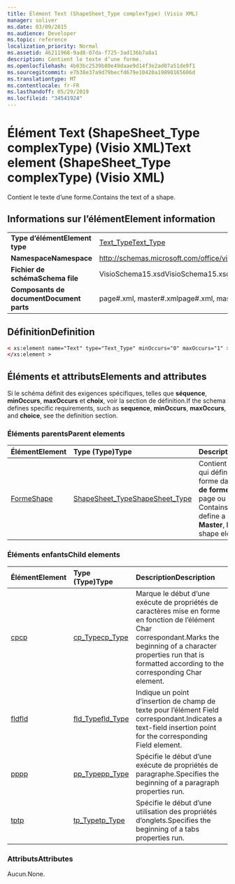 ```yaml
---
title: Élément Text (ShapeSheet_Type complexType) (Visio XML)
manager: soliver
ms.date: 03/09/2015
ms.audience: Developer
ms.topic: reference
localization_priority: Normal
ms.assetid: 46211968-9ad8-07da-f725-3ad136b7a8a1
description: Contient le texte d’une forme.
ms.openlocfilehash: 4b03bc2539b80e49daae9d14f3e2ad07a51de9f1
ms.sourcegitcommit: e7b38e37a9d79becfd679e10420a19890165606d
ms.translationtype: MT
ms.contentlocale: fr-FR
ms.lasthandoff: 05/29/2019
ms.locfileid: "34541924"
---
```

# <a name="text-element-shapesheet_type-complextype-visio-xml"></a><span data-ttu-id="7c39c-103">Élément Text (ShapeSheet_Type complexType) (Visio XML)</span><span class="sxs-lookup"><span data-stu-id="7c39c-103">Text element (ShapeSheet_Type complexType) (Visio XML)</span></span>

<span data-ttu-id="7c39c-104">Contient le texte d’une forme.</span><span class="sxs-lookup"><span data-stu-id="7c39c-104">Contains the text of a shape.</span></span>
  
## <a name="element-information"></a><span data-ttu-id="7c39c-105">Informations sur l’élément</span><span class="sxs-lookup"><span data-stu-id="7c39c-105">Element information</span></span>

|||
|:-----|:-----|
|<span data-ttu-id="7c39c-106">**Type d’élément**</span><span class="sxs-lookup"><span data-stu-id="7c39c-106">**Element type**</span></span> <br/> |[<span data-ttu-id="7c39c-107">Text_Type</span><span class="sxs-lookup"><span data-stu-id="7c39c-107">Text_Type</span></span>](text_type-complextypevisio-xml.md) <br/> |
|<span data-ttu-id="7c39c-108">**Namespace**</span><span class="sxs-lookup"><span data-stu-id="7c39c-108">**Namespace**</span></span> <br/> |http://schemas.microsoft.com/office/visio/2012/main  <br/> |
|<span data-ttu-id="7c39c-109">**Fichier de schéma**</span><span class="sxs-lookup"><span data-stu-id="7c39c-109">**Schema file**</span></span> <br/> |<span data-ttu-id="7c39c-110">VisioSchema15.xsd</span><span class="sxs-lookup"><span data-stu-id="7c39c-110">VisioSchema15.xsd</span></span>  <br/> |
|<span data-ttu-id="7c39c-111">**Composants de document**</span><span class="sxs-lookup"><span data-stu-id="7c39c-111">**Document parts**</span></span> <br/> |<span data-ttu-id="7c39c-112">page#.xml, master#.xml</span><span class="sxs-lookup"><span data-stu-id="7c39c-112">page#.xml, master#.xml</span></span>  <br/> |
   
## <a name="definition"></a><span data-ttu-id="7c39c-113">Définition</span><span class="sxs-lookup"><span data-stu-id="7c39c-113">Definition</span></span>

```XML
< xs:element name="Text" type="Text_Type" minOccurs="0" maxOccurs="1" >
</xs:element >
```

## <a name="elements-and-attributes"></a><span data-ttu-id="7c39c-114">Éléments et attributs</span><span class="sxs-lookup"><span data-stu-id="7c39c-114">Elements and attributes</span></span>

<span data-ttu-id="7c39c-115">Si le schéma définit des exigences spécifiques, telles que **séquence**, **minOccurs**, **maxOccurs** et **choix**, voir la section de définition.</span><span class="sxs-lookup"><span data-stu-id="7c39c-115">If the schema defines specific requirements, such as **sequence**, **minOccurs**, **maxOccurs**, and **choice**, see the definition section.</span></span> 
  
### <a name="parent-elements"></a><span data-ttu-id="7c39c-116">Éléments parents</span><span class="sxs-lookup"><span data-stu-id="7c39c-116">Parent elements</span></span>

|<span data-ttu-id="7c39c-117">**Élément**</span><span class="sxs-lookup"><span data-stu-id="7c39c-117">**Element**</span></span>|<span data-ttu-id="7c39c-118">**Type (Type)**</span><span class="sxs-lookup"><span data-stu-id="7c39c-118">**Type**</span></span>|<span data-ttu-id="7c39c-119">**Description**</span><span class="sxs-lookup"><span data-stu-id="7c39c-119">**Description**</span></span>|
|:-----|:-----|:-----|
|[<span data-ttu-id="7c39c-120">Forme</span><span class="sxs-lookup"><span data-stu-id="7c39c-120">Shape</span></span>](shape-element-shapes_type-complextypevisio-xml.md) <br/> |[<span data-ttu-id="7c39c-121">ShapeSheet_Type</span><span class="sxs-lookup"><span data-stu-id="7c39c-121">ShapeSheet_Type</span></span>](shapesheet_type-complextypevisio-xml.md) <br/> |<span data-ttu-id="7c39c-122">Contient des éléments qui définissent une forme dans un **élément de forme de** groupe, page ou maître. </span><span class="sxs-lookup"><span data-stu-id="7c39c-122">Contains elements that define a shape in a **Master**, **Page**, or group shape element.</span></span>  <br/> |
   
### <a name="child-elements"></a><span data-ttu-id="7c39c-123">Éléments enfants</span><span class="sxs-lookup"><span data-stu-id="7c39c-123">Child elements</span></span>

|<span data-ttu-id="7c39c-124">**Élément**</span><span class="sxs-lookup"><span data-stu-id="7c39c-124">**Element**</span></span>|<span data-ttu-id="7c39c-125">**Type (Type)**</span><span class="sxs-lookup"><span data-stu-id="7c39c-125">**Type**</span></span>|<span data-ttu-id="7c39c-126">**Description**</span><span class="sxs-lookup"><span data-stu-id="7c39c-126">**Description**</span></span>|
|:-----|:-----|:-----|
|[<span data-ttu-id="7c39c-127">cp</span><span class="sxs-lookup"><span data-stu-id="7c39c-127">cp</span></span>](cp-element-text_type-complextypevisio-xml.md) <br/> |[<span data-ttu-id="7c39c-128">cp_Type</span><span class="sxs-lookup"><span data-stu-id="7c39c-128">cp_Type</span></span>](cp_type-complextypevisio-xml.md) <br/> |<span data-ttu-id="7c39c-129">Marque le début d’une exécute de propriétés de caractères mise en forme en fonction de l’élément Char correspondant.</span><span class="sxs-lookup"><span data-stu-id="7c39c-129">Marks the beginning of a character properties run that is formatted according to the corresponding Char element.</span></span>  <br/> |
|[<span data-ttu-id="7c39c-130">fld</span><span class="sxs-lookup"><span data-stu-id="7c39c-130">fld</span></span>](fld-element-text_type-complextypevisio-xml.md) <br/> |[<span data-ttu-id="7c39c-131">fld_Type</span><span class="sxs-lookup"><span data-stu-id="7c39c-131">fld_Type</span></span>](fld_type-complextypevisio-xml.md) <br/> |<span data-ttu-id="7c39c-132">Indique un point d’insertion de champ de texte pour l’élément Field correspondant.</span><span class="sxs-lookup"><span data-stu-id="7c39c-132">Indicates a text-field insertion point for the corresponding Field element.</span></span>  <br/> |
|[<span data-ttu-id="7c39c-133">pp</span><span class="sxs-lookup"><span data-stu-id="7c39c-133">pp</span></span>](pp-element-text_type-complextypevisio-xml.md) <br/> |[<span data-ttu-id="7c39c-134">pp_Type</span><span class="sxs-lookup"><span data-stu-id="7c39c-134">pp_Type</span></span>](pp_type-complextypevisio-xml.md) <br/> |<span data-ttu-id="7c39c-135">Spécifie le début d’une exécute de propriétés de paragraphe.</span><span class="sxs-lookup"><span data-stu-id="7c39c-135">Specifies the beginning of a paragraph properties run.</span></span>  <br/> |
|[<span data-ttu-id="7c39c-136">tp</span><span class="sxs-lookup"><span data-stu-id="7c39c-136">tp</span></span>](tp-element-text_type-complextypevisio-xml.md) <br/> |[<span data-ttu-id="7c39c-137">tp_Type</span><span class="sxs-lookup"><span data-stu-id="7c39c-137">tp_Type</span></span>](tp_type-complextypevisio-xml.md) <br/> |<span data-ttu-id="7c39c-138">Spécifie le début d’une utilisation des propriétés d’onglets.</span><span class="sxs-lookup"><span data-stu-id="7c39c-138">Specifies the beginning of a tabs properties run.</span></span>  <br/> |
   
### <a name="attributes"></a><span data-ttu-id="7c39c-139">Attributs</span><span class="sxs-lookup"><span data-stu-id="7c39c-139">Attributes</span></span>

<span data-ttu-id="7c39c-140">Aucun.</span><span class="sxs-lookup"><span data-stu-id="7c39c-140">None.</span></span>
  

